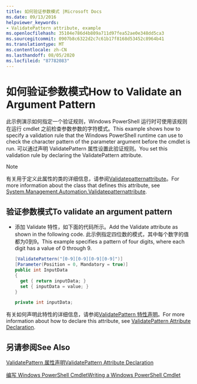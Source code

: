 ```yaml
---
title: 如何验证参数模式 |Microsoft Docs
ms.date: 09/13/2016
helpviewer_keywords:
- ValidatePattern attribute, example
ms.openlocfilehash: 35104e786d4b809a711d97fea52ae0e348dd5ca3
ms.sourcegitcommit: 0907b8c6322d2c7c61b17f8168d53452c8964b41
ms.translationtype: MT
ms.contentlocale: zh-CN
ms.lasthandoff: 08/05/2020
ms.locfileid: "87782083"
---
```

# <a name="how-to-validate-an-argument-pattern"></a><span data-ttu-id="d67e0-102">如何验证参数模式</span><span class="sxs-lookup"><span data-stu-id="d67e0-102">How to Validate an Argument Pattern</span></span>

<span data-ttu-id="d67e0-103">此示例演示如何指定一个验证规则，Windows PowerShell 运行时可使用该规则在运行 cmdlet 之前检查参数参数的字符模式。</span><span class="sxs-lookup"><span data-stu-id="d67e0-103">This example shows how to specify a validation rule that the Windows PowerShell runtime can use to check the character pattern of the parameter argument before the cmdlet is run.</span></span> <span data-ttu-id="d67e0-104">可以通过声明 ValidatePattern 属性设置此验证规则。</span><span class="sxs-lookup"><span data-stu-id="d67e0-104">You set this validation rule by declaring the ValidatePattern attribute.</span></span>

> [!NOTE]
> <span data-ttu-id="d67e0-105">有关用于定义此属性的类的详细信息，请参阅[Validatepatternattribute](/dotnet/api/System.Management.Automation.ValidatePatternAttribute)。</span><span class="sxs-lookup"><span data-stu-id="d67e0-105">For more information about the class that defines this attribute, see [System.Management.Automation.Validatepatternattribute](/dotnet/api/System.Management.Automation.ValidatePatternAttribute).</span></span>

## <a name="to-validate-an-argument-pattern"></a><span data-ttu-id="d67e0-106">验证参数模式</span><span class="sxs-lookup"><span data-stu-id="d67e0-106">To validate an argument pattern</span></span>

- <span data-ttu-id="d67e0-107">添加 Validate 特性，如下面的代码所示。</span><span class="sxs-lookup"><span data-stu-id="d67e0-107">Add the Validate attribute as shown in the following code.</span></span> <span data-ttu-id="d67e0-108">此示例指定四位数的模式，其中每个数字的值都为0到9。</span><span class="sxs-lookup"><span data-stu-id="d67e0-108">This example specifies a pattern of four digits, where each digit has a value of 0 through 9.</span></span>

    ```csharp
    [ValidatePattern("[0-9][0-9][0-9][0-9]")]
    [Parameter(Position = 0, Mandatory = true)]
    public int InputData
    {
      get { return inputData; }
      set { inputData = value; }
    }

    private int inputData;
    ```

<span data-ttu-id="d67e0-109">有关如何声明此特性的详细信息，请参阅[ValidatePattern 特性声明](./validatepattern-attribute-declaration.md)。</span><span class="sxs-lookup"><span data-stu-id="d67e0-109">For more information about how to declare this attribute, see [ValidatePattern Attribute Declaration](./validatepattern-attribute-declaration.md).</span></span>

## <a name="see-also"></a><span data-ttu-id="d67e0-110">另请参阅</span><span class="sxs-lookup"><span data-stu-id="d67e0-110">See Also</span></span>

[<span data-ttu-id="d67e0-111">ValidatePattern 属性声明</span><span class="sxs-lookup"><span data-stu-id="d67e0-111">ValidatePattern Attribute Declaration</span></span>](./validatepattern-attribute-declaration.md)

[<span data-ttu-id="d67e0-112">编写 Windows PowerShell Cmdlet</span><span class="sxs-lookup"><span data-stu-id="d67e0-112">Writing a Windows PowerShell Cmdlet</span></span>](./writing-a-windows-powershell-cmdlet.md)
